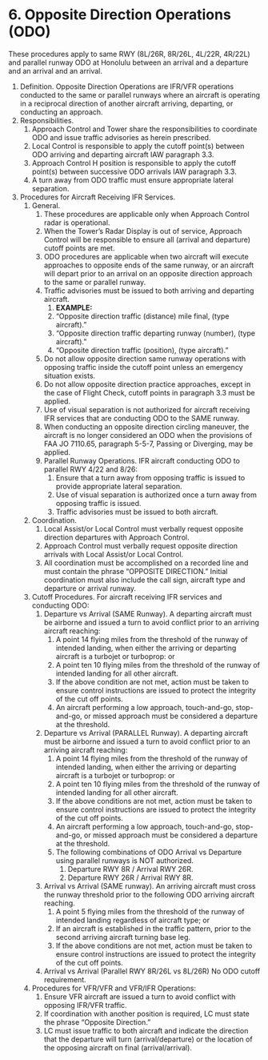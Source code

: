 # 6. Opposite Direction Operations (ODO)

These procedures apply to same RWY (8L/26R, 8R/26L, 4L/22R, 4R/22L) and parallel runway ODO at Honolulu between an arrival and a departure and an arrival and an arrival.

1. Definition. Opposite Direction Operations are IFR/VFR operations conducted to the same or parallel runways where an aircraft is operating in a reciprocal direction of another aircraft arriving, departing, or conducting an approach.
2. Responsibilities.
    1. Approach Control and Tower share the responsibilities to coordinate ODO and issue traffic advisories as herein prescribed.
    2. Local Control is responsible to apply the cutoff point(s) between ODO arriving and departing aircraft IAW paragraph 3.3.
    3. Approach Control H position is responsible to apply the cutoff point(s) between successive ODO arrivals IAW paragraph 3.3.
    4. A turn away from ODO traffic must ensure appropriate lateral separation.
3. Procedures for Aircraft Receiving IFR Services.
    1. General.
        1. These procedures are applicable only when Approach Control radar is operational.
        2. When the Tower’s Radar Display is out of service, Approach Control will be responsible to ensure all (arrival and departure) cutoff points are met.
        3. ODO procedures are applicable when two aircraft will execute approaches to opposite ends of the same runway, or an aircraft will depart prior to an arrival on an opposite direction approach to the same or parallel runway.
        4. Traffic advisories must be issued to both arriving and departing aircraft.
            1. **EXAMPLE:** 
            2. “Opposite direction traffic (distance) mile final, (type aircraft).”
            3. “Opposite direction traffic departing runway (number), (type aircraft).”
            4. “Opposite direction traffic (position), (type aircraft).”
        5. Do not allow opposite direction same runway operations with opposing traffic inside the cutoff point unless an emergency situation exists.
        6. Do not allow opposite direction practice approaches, except in the case of Flight Check, cutoff points in paragraph 3.3 must be applied.
        7. Use of visual separation is not authorized for aircraft receiving IFR services that are conducting ODO to the SAME runway.
        8. When conducting an opposite direction circling maneuver, the aircraft is no longer considered an ODO when the provisions of FAA JO 7110.65, paragraph 5-5-7, Passing or Diverging, may be applied.
        9. Parallel Runway Operations. IFR aircraft conducting ODO to parallel RWY 4/22 and 8/26:
            1. Ensure that a turn away from opposing traffic is issued to provide appropriate lateral separation.
            2. Use of visual separation is authorized once a turn away from opposing traffic is issued.
            3. Traffic advisories must be issued to both aircraft.
    2. Coordination.
        1. Local Assist/or Local Control must verbally request opposite direction departures with Approach Control.
        2. Approach Control must verbally request opposite direction arrivals with Local Assist/or Local Control.
        3. All coordination must be accomplished on a recorded line and must contain the phrase “OPPOSITE DIRECTION.” Initial coordination must also include the call sign, aircraft type and departure or arrival runway.
    3. Cutoff Procedures. For aircraft receiving IFR services and conducting ODO:
        1. Departure vs Arrival (SAME Runway). A departing aircraft must be airborne and issued a turn to avoid conflict prior to an arriving aircraft reaching:
            1. A point 14 flying miles from the threshold of the runway of intended landing, when either the arriving or departing aircraft is a turbojet or turboprop: or
            2. A point ten 10 flying miles from the threshold of the runway of intended landing for all other aircraft.
            3. If the above condition are not met, action must be taken to ensure control instructions are issued to protect the integrity of the cut off points.
            4. An aircraft performing a low approach, touch-and-go, stop-and-go, or missed approach must be considered a departure at the threshold.
        2. Departure vs Arrival (PARALLEL Runway). A departing aircraft must be airborne and issued a turn to avoid conflict prior to an arriving aircraft reaching:
            1. A point 14 flying miles from the threshold of the runway of intended landing, when either the arriving or departing aircraft is a turbojet or turboprop: or
            2. A point ten 10 flying miles from the threshold of the runway of intended landing for all other aircraft.
            3. If the above conditions are not met, action must be taken to ensure control instructions are issued to protect the integrity of the cut off points.
            4. An aircraft performing a low approach, touch-and-go, stop-and-go, or missed approach must be considered a departure at the threshold.
            5. The following combinations of ODO Arrival vs Departure using parallel runways is NOT authorized.
                1. Departure RWY 8R / Arrival RWY 26R.
                2. Departure RWY 26R / Arrival RWY 8R.
        3. Arrival vs Arrival (SAME runway). An arriving aircraft must cross the runway threshold prior to the following ODO arriving aircraft reaching.
            1. A point 5 flying miles from the threshold of the runway of intended landing regardless of aircraft type; or
            2. If an aircraft is established in the traffic pattern, prior to the second arriving aircraft turning base leg.
            3. If the above conditions are not met, action must be taken to ensure control instructions are issued to protect the integrity of the cut off points.
        4. Arrival vs Arrival (Parallel RWY 8R/26L vs 8L/26R) No ODO cutoff requirement.
    4. Procedures for VFR/VFR and VFR/IFR Operations:
        1. Ensure VFR aircraft are issued a turn to avoid conflict with opposing IFR/VFR traffic.
        2. If coordination with another position is required, LC must state the phrase “Opposite Direction.”
        3. LC must issue traffic to both aircraft and indicate the direction that the departure will turn (arrival/departure) or the location of the opposing aircraft on final (arrival/arrival).
